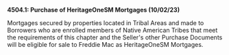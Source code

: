 **4504.1: Purchase of HeritageOneSM Mortgages (10/02/23)**

Mortgages secured by properties located in Tribal Areas and made to
Borrowers who are enrolled members of Native American Tribes that meet
the requirements of this chapter and the Seller's other Purchase
Documents will be eligible for sale to Freddie Mac as HeritageOneSM
Mortgages.